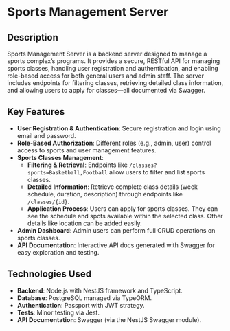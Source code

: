 # Sports Management Server

## Description
Sports Management Server is a backend server designed to manage a sports complex’s programs. It provides a secure, RESTful API for managing sports classes, handling user registration and authentication, and enabling role-based access for both general users and admin staff. The server includes endpoints for filtering classes, retrieving detailed class information, and allowing users to apply for classes—all documented via Swagger.

## Key Features
- **User Registration & Authentication**: Secure registration and login using email and password.
- **Role-Based Authorization**: Different roles (e.g., admin, user) control access to sports and user management features.
- **Sports Classes Management**:
  - **Filtering & Retrieval**: Endpoints like `/classes?sports=Basketball,Football` allow users to filter and list sports classes.
  - **Detailed Information**: Retrieve complete class details (week schedule, duration, description) through endpoints like `/classes/{id}`.
  - **Application Process**: Users can apply for sports classes. They can see the schedule and spots available within the selected class. Other details like location can be added easily.
- **Admin Dashboard**: Admin users can perform full CRUD operations on sports classes.
- **API Documentation**: Interactive API docs generated with Swagger for easy exploration and testing.

## Technologies Used
- **Backend**: Node.js with NestJS framework and TypeScript.
- **Database**: PostgreSQL managed via TypeORM.
- **Authentication**: Passport with JWT strategy.
- **Tests**: Minor testing via Jest.
- **API Documentation**: Swagger (via the NestJS Swagger module).
